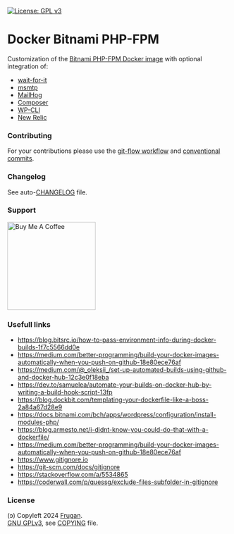 [![License: GPL v3](https://img.shields.io/badge/License-GPLv3-blue.svg)](https://www.gnu.org/licenses/gpl-3.0)

# Docker Bitnami PHP-FPM

Customization of the [Bitnami PHP-FPM Docker image](https://github.com/bitnami/containers/tree/main/bitnami/php-fpm) with optional integration of:

- [wait-for-it](https://github.com/vishnubob/wait-for-it)
- [msmtp](https://marlam.de/msmtp/)
- [MailHog](https://hub.docker.com/r/mailhog/mailhog/)
- [Composer](https://getcomposer.org)
- [WP-CLI](https://wp-cli.org)
- [New Relic](https://newrelic.com)


### Contributing

For your contributions please use the [git-flow workflow](https://danielkummer.github.io/git-flow-cheatsheet/) and [conventional commits](https://www.conventionalcommits.org).

### Changelog

See auto-[CHANGELOG](CHANGELOG.md) file.

### Support

[<img src="https://cdn.buymeacoffee.com/buttons/v2/default-yellow.png" width="200" alt="Buy Me A Coffee">](https://buymeacoff.ee/frugan)

### Usefull links

- https://blog.bitsrc.io/how-to-pass-environment-info-during-docker-builds-1f7c5566dd0e
- https://medium.com/better-programming/build-your-docker-images-automatically-when-you-push-on-github-18e80ece76af
- https://medium.com/@_oleksii_/set-up-automated-builds-using-github-and-docker-hub-12c3e0f18eba
- https://dev.to/samuelea/automate-your-builds-on-docker-hub-by-writing-a-build-hook-script-13fp
- https://blog.dockbit.com/templating-your-dockerfile-like-a-boss-2a84a67d28e9
- https://docs.bitnami.com/bch/apps/wordpress/configuration/install-modules-php/
- https://blog.armesto.net/i-didnt-know-you-could-do-that-with-a-dockerfile/
- https://medium.com/better-programming/build-your-docker-images-automatically-when-you-push-on-github-18e80ece76af
- https://www.gitignore.io
- https://git-scm.com/docs/gitignore
- https://stackoverflow.com/a/5534865
- https://coderwall.com/p/quessg/exclude-files-subfolder-in-gitignore

### License

(ɔ) Copyleft 2024 [Frugan](https://frugan.it).  
[GNU GPLv3](https://choosealicense.com/licenses/gpl-3.0/), see [COPYING](COPYING) file.
